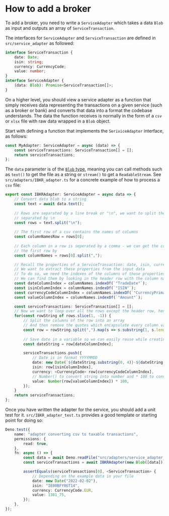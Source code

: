 # How to add a broker

To add a broker, you need to write a `ServiceAdapter` which takes a data `Blob` as input and outputs an array of `ServiceTransaction`. 

The interfaces for `ServiceAdapter` and `ServiceTransaction` are defined in `src/service_adapter` as followed:

```ts
interface ServiceTransaction {
    date: Date;
    isin: string;
    currency: CurrencyCode;
    value: number;
}
interface ServiceAdapter {
    (data: Blob): Promise<ServiceTransaction[]>;
}
```

On a higher level, you should view a service adapter as a function that simply receives data representing the transactions on a given service (such as a broker or bank) and converts that data into a format the codebase understands. The data the function receives is normally in the form of a `csv` or `xlsx` file with raw data wrapped in a `Blob` object.

Start with defining a function that implements the `SeriviceAdapter` interface, as follows:

```ts
const MyAdapter: ServiceAdapter = async (data) => {
    const serviceTransactions: ServiceTransaction[] = [];
    return serviceTransactions;
};
```

The `data` parameter is of the [`Blob` type](https://developer.mozilla.org/en-US/docs/Web/API/Blob), meaning you can call methods such as `text()` to get the file as a string or `stream()` to get a `ReadableStream`. See `src/adapters/IBKR_adapter.ts` for a concrete example of how to process a `csv` file:

```ts
export const IBKRAdapter: ServiceAdapter = async data => {
    // Convert data blob to a string
    const text = await data.text();
    
    // Rows are separated by a line break or "\n", we want to split the string up into the rows
    // separated by \n
    const rows = text.split("\n");
    
    // The first row of a csv contains the names of columns
    const columnNamesRow = rows[0];
    
    // Each column in a row is seperated by a comma - we can get the column names by splitting
    // the first row by 
    const columnNames = rows[0].split(",");

    // Recall the properties of a ServiceTransaction: date, isin, currency and value
    // We want to extract these properties from the input data
    // To do so, we need the indexes of the columns of those properties
    // We can find them by looking in the header row with the column names
    const dateColumnIndex = columnNames.indexOf(`"TradeDate"`);
    const isinColumnIndex = columnNames.indexOf(`"ISIN"`);
    const currencyCodeColumnIndex = columnNames.indexOf(`"CurrencyPrimary"`);
    const valueColumnIndex = columnNames.indexOf(`"Amount"`);

    const serviceTransactions: ServiceTransaction[] = [];
    // Now we want to loop over all the rows except the header row, hence the slice(1, -1)
    for(const rowString of rows.slice(1, -1)) {
        // Split the columns of the row into an array
        // And then remove the quotes which encapsulate every column value
        const row = rowString.split(",").map(s => s.substring(1, s.length - 1));
        
        // Save date in a variable so we can easily reuse while creating a Date object
        const dateString = row[dateColumnIndex];

        serviceTransactions.push({
            // Date is in format YYYYMMDD
            date: new Date(`${dateString.substring(0, 4)}-${dateString.substring(4, 6)}-${dateString.substring(6, 8)}`),
            isin: row[isinColumnIndex],
            currency: <CurrencyCode> row[currencyCodeColumnIndex],
            // Number() to convert string into number and * 100 to convert into integer
            value: Number(row[valueColumnIndex]) * 100,
        });
    }
    return serviceTransactions;
};
```

Once you have written the adapter for the service, you should add a unit test for it. `src/IBKR_adapter_test.ts` provides a good template or starting point for doing so:

```ts
Deno.test({
    name: "adapter converting csv to taxable transactions",
    permissions: {
        read: true,
    },
    fn: async () => {
        const data = await Deno.readFile("src/adapters/service_adapter_test.csv");
        const serviceTransactions = await IBKRAdapter(new Blob([data]));

        assertEquals(serviceTransactions[0], <ServiceTransaction> {
            // Depending on the example data in your file
            date: new Date("2022-02-02"),
            isin: "IE00BFY0GT14",
            currency: CurrencyCode.EUR,
            value: 1381_75,
        });
    },
});
```

